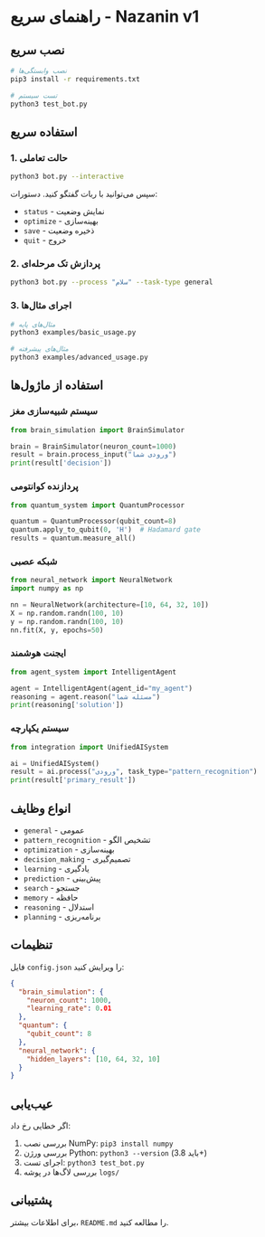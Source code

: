 # راهنمای سریع - Nazanin v1

## نصب سریع

```bash
# نصب وابستگی‌ها
pip3 install -r requirements.txt

# تست سیستم
python3 test_bot.py
```

## استفاده سریع

### 1. حالت تعاملی

```bash
python3 bot.py --interactive
```

سپس می‌توانید با ربات گفتگو کنید. دستورات:
- `status` - نمایش وضعیت
- `optimize` - بهینه‌سازی
- `save` - ذخیره وضعیت
- `quit` - خروج

### 2. پردازش تک مرحله‌ای

```bash
python3 bot.py --process "سلام" --task-type general
```

### 3. اجرای مثال‌ها

```bash
# مثال‌های پایه
python3 examples/basic_usage.py

# مثال‌های پیشرفته
python3 examples/advanced_usage.py
```

## استفاده از ماژول‌ها

### سیستم شبیه‌سازی مغز

```python
from brain_simulation import BrainSimulator

brain = BrainSimulator(neuron_count=1000)
result = brain.process_input("ورودی شما")
print(result['decision'])
```

### پردازنده کوانتومی

```python
from quantum_system import QuantumProcessor

quantum = QuantumProcessor(qubit_count=8)
quantum.apply_to_qubit(0, 'H')  # Hadamard gate
results = quantum.measure_all()
```

### شبکه عصبی

```python
from neural_network import NeuralNetwork
import numpy as np

nn = NeuralNetwork(architecture=[10, 64, 32, 10])
X = np.random.randn(100, 10)
y = np.random.randn(100, 10)
nn.fit(X, y, epochs=50)
```

### ایجنت هوشمند

```python
from agent_system import IntelligentAgent

agent = IntelligentAgent(agent_id="my_agent")
reasoning = agent.reason("مسئله شما")
print(reasoning['solution'])
```

### سیستم یکپارچه

```python
from integration import UnifiedAISystem

ai = UnifiedAISystem()
result = ai.process("ورودی", task_type="pattern_recognition")
print(result['primary_result'])
```

## انواع وظایف

- `general` - عمومی
- `pattern_recognition` - تشخیص الگو
- `optimization` - بهینه‌سازی
- `decision_making` - تصمیم‌گیری
- `learning` - یادگیری
- `prediction` - پیش‌بینی
- `search` - جستجو
- `memory` - حافظه
- `reasoning` - استدلال
- `planning` - برنامه‌ریزی

## تنظیمات

فایل `config.json` را ویرایش کنید:

```json
{
  "brain_simulation": {
    "neuron_count": 1000,
    "learning_rate": 0.01
  },
  "quantum": {
    "qubit_count": 8
  },
  "neural_network": {
    "hidden_layers": [10, 64, 32, 10]
  }
}
```

## عیب‌یابی

اگر خطایی رخ داد:

1. بررسی نصب NumPy: `pip3 install numpy`
2. بررسی ورژن Python: `python3 --version` (باید 3.8+)
3. اجرای تست: `python3 test_bot.py`
4. بررسی لاگ‌ها در پوشه `logs/`

## پشتیبانی

برای اطلاعات بیشتر، `README.md` را مطالعه کنید.
